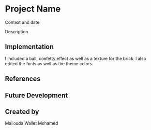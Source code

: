 # Project Name

Context and date

Description


## Implementation

I included a ball, confetty effect as well as a texture for the brick. I also edited the fonts as well as the theme colors. 


## References


## Future Development


## Created by
Mailouda Wallet Mohamed
